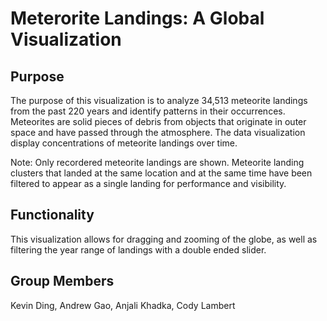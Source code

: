 # Meterorite Landings: A Global Visualization

## Purpose 
The purpose of this visualization is to analyze 34,513 meteorite landings from the past 220 years and identify patterns in their occurrences. Meteorites are solid pieces of debris from objects that originate in outer space and have passed through the atmosphere. The data visualization display concentrations of meteorite landings over time.

Note: Only recordered meteorite landings are shown. Meteorite landing clusters that landed at the same location and at the same time have been filtered to appear as a single landing for performance and visibility.

## Functionality
This visualization allows for dragging and zooming of the globe, as well as filtering the year range of landings with a double ended slider.

## Group Members
Kevin Ding, Andrew Gao, Anjali Khadka, Cody Lambert
